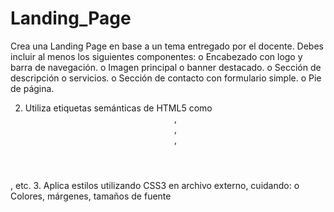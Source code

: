 # Landing_Page

Crea una Landing Page en base a un tema entregado por el docente. Debes
incluir al menos los siguientes componentes:
o Encabezado con logo y barra de navegación.
o Imagen principal o banner destacado.
o Sección de descripción o servicios.
o Sección de contacto con formulario simple.
o Pie de página.

2. Utiliza etiquetas semánticas de HTML5 como <header>, <section>, <nav>,
<footer>, etc.
3. Aplica estilos utilizando CSS3 en archivo externo, cuidando:
o Colores, márgenes, tamaños de fuente